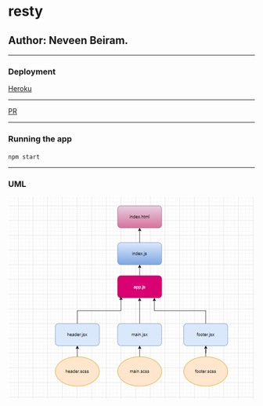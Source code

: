 # resty
## Author: Neveen Beiram.
***
### Deployment
[Heroku](https://neveen-resty.herokuapp.com/)
***
[PR](https://github.com/NeveenBeiram/resty/pulls)
***
### Running the app 

`npm start`
***
### UML
![uml](./lab26Uml.PNG)

